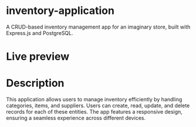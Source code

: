 # inventory-application
 A CRUD-based inventory management app for an imaginary store, built with Express.js and PostgreSQL.

# Live preview


# Description
This application allows users to manage inventory efficiently by handling categories, items, and suppliers. Users can create, read, update, and delete records for each of these entities. The app features a responsive design, ensuring a seamless experience across different devices.

